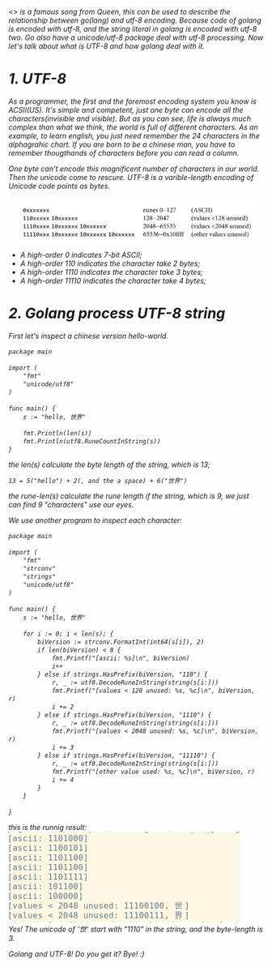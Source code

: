 <<I was born to love you>> is a famous song from Queen, this can be used to
describe the relationship between go(lang) and utf-8 encoding. Because code 
of golang is encoded with utf-8, and the string literal in golang is encoded
with utf-8 two. Go also have a unicode/utf-8 package deal with utf-8 processing.
Now let's talk about what is UTF-8 and how golang deal with it.

# 1. UTF-8
As a programmer, the first and the foremost encoding system you know is ACSII(US).
It's simple and competent, just one byte can encode all the characters(invisible 
and visible). But as you can see, life is always much complex than what we
think, the world is full of different characters. As an example, to learn
english, you just need remember the 24 characters in the alphagrahic chart. If
you are born to be a chinese man, you have to remember thougthands of characters
before you can read a column.

One byte can't encode this magnificent number of characters in our world. Then
the unicode come to rescure. UTF-8 is a varible-length encoding of Unicode code
points as bytes.

![interface var](/assets/unicode/utf8-internal-encoding.png)<br>

+ A high-order 0 indicates 7-bit ASCII;
+ A high-order 110 indicates the character take 2 bytes;
+ A high-order 1110 indicates the character take 3 bytes;
+ A high-order 11110 indicates the character take 4 bytes;

# 2. Golang process UTF-8 string
First let's inspect a chinese version hello-world.
```
package main

import (
	"fmt"
	"unicode/utf8"
)

func main() {
	s := "hello, 世界"

	fmt.Println(len(s))
	fmt.Println(utf8.RuneCountInString(s))
}
```
the len(s) calculate the byte length of the string, which is 13;
```
13 = 5("hello") + 2(, and the a space) + 6("世界")
```
the rune-len(s) calculate the rune length if the string, which is 9,
we just can find 9 "characters" use our eyes.

We use another program to inspect each character:
```
package main

import (
	"fmt"
	"strconv"
	"strings"
	"unicode/utf8"
)

func main() {
	s := "hello, 世界"

	for i := 0; i < len(s); {
		biVersion := strconv.FormatInt(int64(s[i]), 2)
		if len(biVersion) < 8 {
			fmt.Printf("[ascii: %s]\n", biVersion)
			i++
		} else if strings.HasPrefix(biVersion, "110") {
			r, _ := utf8.DecodeRuneInString(string(s[i:]))
			fmt.Printf("[values < 128 unused: %s, %c]\n", biVersion, r)
			i += 2
		} else if strings.HasPrefix(biVersion, "1110") {
			r, _ := utf8.DecodeRuneInString(string(s[i:]))
			fmt.Printf("[values < 2048 unused: %s, %c]\n", biVersion, r)
			i += 3
		} else if strings.HasPrefix(biVersion, "11110") {
			r, _ := utf8.DecodeRuneInString(string(s[i:]))
			fmt.Printf("[other value used: %s, %c]\n", biVersion, r)
			i += 4
		}
	}

}
```
this is the runnig result:
![interface var](/assets/unicode/utf8-running-result.png)<br>
Yes! The unicode of '世' start with "1110" in the string, and the byte-length
is 3.

Golang and UTF-8! Do you get it? Bye! :)
